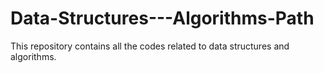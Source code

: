 # Data-Structures---Algorithms-Path
This repository contains all the codes related to data structures and algorithms.
